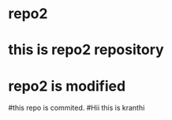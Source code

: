 # repo2
# this is repo2 repository
# repo2 is modified
#this repo is commited.
#Hii this is kranthi
